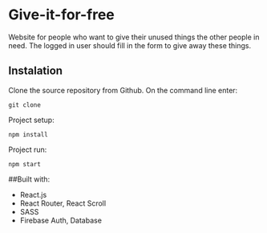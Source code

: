 # Give-it-for-free 
Website for people who want to give their unused things the other people in need. The logged in user should fill in the form to give away these things. 

## Instalation 

Clone the source repository from Github. On the command line enter:

```
git clone 
```

Project setup:

```
npm install
```

Project run:

```
npm start
```

##Built with:
* React.js
* React Router, React Scroll
* SASS
* Firebase Auth, Database



